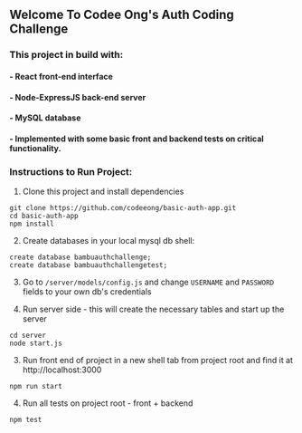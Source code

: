 ## Welcome To Codee Ong's Auth Coding Challenge

### This project in build with:
#### - React front-end interface
#### - Node-ExpressJS back-end server
#### - MySQL database
#### - Implemented with some basic front and backend tests on critical functionality.

### Instructions to Run Project:
1. Clone this project and install dependencies
```
git clone https://github.com/codeeong/basic-auth-app.git
cd basic-auth-app
npm install
```

2. Create databases in your local mysql db shell:
```
create database bambuauthchallenge;
create database bambuauthchallengetest;
```

3. Go to `/server/models/config.js` and change `USERNAME` and `PASSWORD` fields to your own db's credentials

4. Run server side - this will create the necessary tables and start up the server
```
cd server
node start.js
```

3. Run front end of project in a new shell tab from project root and find it at http://localhost:3000
```
npm run start
```

4. Run all tests on project root - front + backend
```
npm test
```